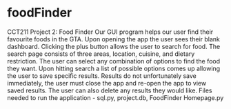 # foodFinder
CCT211 Project 2: Food Finder
Our GUI program helps our user find their favourite foods in the GTA. Upon opening the app the user sees their blank dashboard. Clicking the plus button allows the user to search for food. The search page consists of three areas, location, cuisine, and dietary restriction. The user can select any combination of options to find the food they want. Upon hitting search a list of possible options comes up allowing the user to save specific results. Results do not unfortunately save immediately, the user must close the app and re-open the app to view saved results. The user can also delete any results they would like. 
Files needed to run the application - sql.py, project.db, FoodFinder Homepage.py
